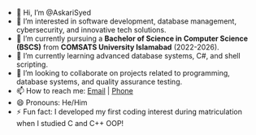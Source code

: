 - 👋 Hi, I’m @AskariSyed  
- 👀 I’m interested in software development, database management, cybersecurity, and innovative tech solutions.  
- 🌱 I’m currently pursuing a **Bachelor of Science in Computer Science (BSCS)** from **COMSATS University Islamabad** (2022-2026).  
- 🌱 I’m currently learning advanced database systems, C#, and shell scripting.  
- 💞️ I’m looking to collaborate on projects related to programming, database systems, and quality assurance testing.  
- 📫 How to reach me: [Email](mailto:s.askarizaidi04@gmail.com) | [Phone](tel:+923355552845)  
- 😄 Pronouns: He/Him  
- ⚡ Fun fact: I developed my first coding interest during matriculation when I studied C and C++ OOP!  
